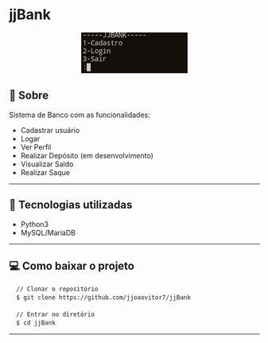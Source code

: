 # jjBank

<p align="center">
  <img src="./screenshots/1.png">
</p>

## :scroll: Sobre

Sistema de Banco com as funcionalidades:
- Cadastrar usuário
- Logar
- Ver Perfil
- Realizar Depósito (em desenvolvimento)
- Visualizar Saldo
- Realizar Saque

---

## :rocket: Tecnologias utilizadas

- Python3
- MySQL/MariaDB

---

## :computer: Como baixar o projeto

```bash
  // Clonar o repositório
  $ git clone https://github.com/jjoaovitor7/jjBank

  // Entrar no diretório
  $ cd jjBank
```

---
